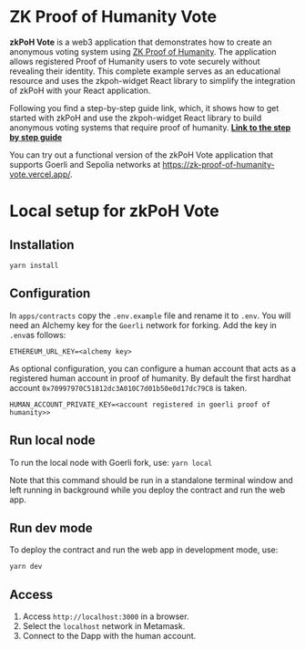 # ZK Proof of Humanity Vote

**zkPoH Vote** is a web3 application that demonstrates how to create an anonymous voting system using [ZK Proof of Humanity](https://github.com/elmol/zk-proof-of-humanity). The application allows registered Proof of Humanity users to vote securely without revealing their identity. This complete example serves as an educational resource and uses the zkpoh-widget React library to simplify the integration of zkPoH with your React application.

Following you find a step-by-step guide link, which, it shows how to get started with zkPoH and use the zkpoh-widget React library to build anonymous voting systems that require proof of humanity.
[**Link to the step by step guide**](https://github.com/elmol/zk-proof-of-humanity-vote/blob/main/step-by-step-guide.md)

You can try out a functional version of the zkPoH Vote application that supports Goerli and Sepolia networks at https://zk-proof-of-humanity-vote.vercel.app/.

# Local setup for zkPoH Vote

## Installation

`yarn install`

## Configuration

In `apps/contracts` copy the `.env.example` file and rename it to `.env`. You will need an Alchemy key for the `Goerli` network for forking. Add the key in `.env`as follows:

```shell
ETHEREUM_URL_KEY=<alchemy key>
```

As optional configuration, you can configure a human account that acts as a registered human account in proof of humanity. By default the first hardhat account `0x70997970C51812dc3A010C7d01b50e0d17dc79C8` is taken.

```shell
HUMAN_ACCOUNT_PRIVATE_KEY=<account registered in goerli proof of humanity>>
```

## Run local node

To run the local node with Goerli fork, use:
`yarn local`

Note that this command should be run in a standalone terminal window and left running in background while you deploy the contract and run the web app.

## Run dev mode

To deploy the contract and run the web app in development mode, use:

```shell
yarn dev
```

## Access

1. Access `http://localhost:3000` in a browser.
2. Select the `localhost` network in Metamask.
3. Connect to the Dapp with the human account.
